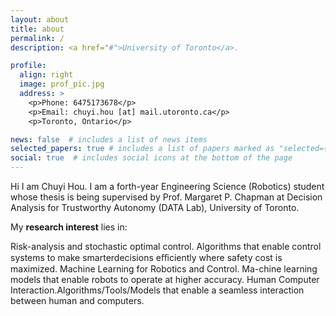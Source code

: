 ```yaml
---
layout: about
title: about
permalink: /
description: <a href="#">University of Toronto</a>. 

profile:
  align: right
  image: prof_pic.jpg
  address: >
    <p>Phone: 6475173678</p>
    <p>Email: chuyi.hou [at] mail.utoronto.ca</p>
    <p>Toronto, Ontario</p>

news: false  # includes a list of news items
selected_papers: true # includes a list of papers marked as "selected={true}"
social: true  # includes social icons at the bottom of the page
---
```


Hi I am Chuyi Hou. I am a forth-year Engineering Science (Robotics) student whose thesis is being supervised by Prof. Margaret P. Chapman at Decision Analysis for Trustworthy Autonomy (DATA Lab), University of Toronto.

My **research interest** lies in:

Risk-analysis and stochastic optimal control. Algorithms that enable control systems to make smarterdecisions eﬀiciently where safety cost is maximized. Machine Learning for Robotics and Control. Ma-chine learning models that enable robots to operate at higher accuracy. Human Computer Interaction.Algorithms/Tools/Models that enable a seamless interaction between human and computers.



<!-- Write your biography here. Tell the world about yourself. Link to your favorite [subreddit](http://reddit.com){:target="\_blank"}. You can put a picture in, too. The code is already in, just name your picture `prof_pic.jpg` and put it in the `img/` folder.

Put your address / P.O. box / other info right below your picture. You can also disable any these elements by editing `profile` property of the YAML header of your `_pages/about.md`. Edit `_bibliography/papers.bib` and Jekyll will render your [publications page](/al-folio/publications/) automatically.

Link to your social media connections, too. This theme is set up to use [Font Awesome icons](http://fortawesome.github.io/Font-Awesome/){:target="\_blank"} and [Academicons](https://jpswalsh.github.io/academicons/){:target="\_blank"}, like the ones below. Add your Facebook, Twitter, LinkedIn, Google Scholar, or just disable all of them. -->
